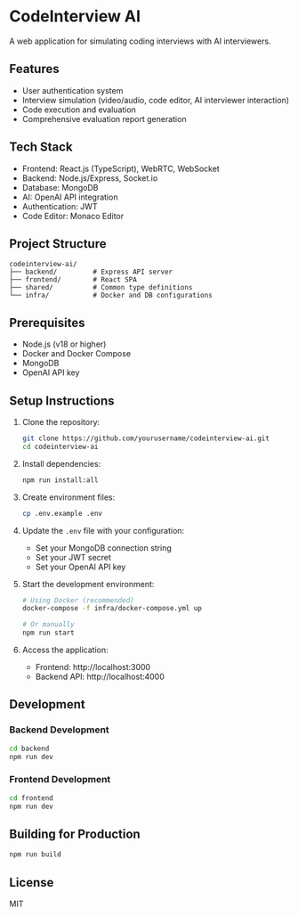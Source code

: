 # CodeInterview AI

A web application for simulating coding interviews with AI interviewers.

## Features

- User authentication system
- Interview simulation (video/audio, code editor, AI interviewer interaction)
- Code execution and evaluation
- Comprehensive evaluation report generation

## Tech Stack

- Frontend: React.js (TypeScript), WebRTC, WebSocket
- Backend: Node.js/Express, Socket.io
- Database: MongoDB
- AI: OpenAI API integration
- Authentication: JWT
- Code Editor: Monaco Editor

## Project Structure

```
codeinterview-ai/
├── backend/         # Express API server
├── frontend/        # React SPA
├── shared/          # Common type definitions
└── infra/           # Docker and DB configurations
```

## Prerequisites

- Node.js (v18 or higher)
- Docker and Docker Compose
- MongoDB
- OpenAI API key

## Setup Instructions

1. Clone the repository:
   ```bash
   git clone https://github.com/yourusername/codeinterview-ai.git
   cd codeinterview-ai
   ```

2. Install dependencies:
   ```bash
   npm run install:all
   ```

3. Create environment files:
   ```bash
   cp .env.example .env
   ```

4. Update the `.env` file with your configuration:
   - Set your MongoDB connection string
   - Set your JWT secret
   - Set your OpenAI API key

5. Start the development environment:
   ```bash
   # Using Docker (recommended)
   docker-compose -f infra/docker-compose.yml up

   # Or manually
   npm run start
   ```

6. Access the application:
   - Frontend: http://localhost:3000
   - Backend API: http://localhost:4000

## Development

### Backend Development

```bash
cd backend
npm run dev
```

### Frontend Development

```bash
cd frontend
npm run dev
```

## Building for Production

```bash
npm run build
```

## License

MIT 